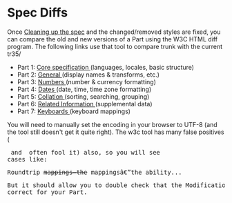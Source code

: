# Spec Diffs

Once [Cleaning up the spec](index.md) and the changed/removed styles are fixed,
you can compare the old and new versions of a Part using the W3C HTML diff
program. The following links use that tool to compare trunk with the current
tr35/

*   Part 1: [Core specification
    ](http://services.w3.org/htmldiff?doc1=http%3A%2F%2Fwww.unicode.org%2Freports%2Ftr35%2F&doc2=http%3A%2F%2Funicode.org%2Frepos%2Fcldr%2Ftrunk%2Fspecs%2Fldml%2Ftr35.html)(languages,
    locales, basic structure)
*   Part 2: [General
    ](http://services.w3.org/htmldiff?doc1=http%3A%2F%2Fwww.unicode.org%2Freports%2Ftr35%2Ftr35-general.html&doc2=http%3A%2F%2Funicode.org%2Frepos%2Fcldr%2Ftrunk%2Fspecs%2Fldml%2Ftr35-general.html)(display
    names & transforms, etc.)
*   Part 3: [Numbers
    ](http://services.w3.org/htmldiff?doc1=http%3A%2F%2Fwww.unicode.org%2Freports%2Ftr35%2Ftr35-numbers.html&doc2=http%3A%2F%2Funicode.org%2Frepos%2Fcldr%2Ftrunk%2Fspecs%2Fldml%2Ftr35-numbers.html)(number
    & currency formatting)
*   Part 4: [Dates
    ](http://services.w3.org/htmldiff?doc1=http%3A%2F%2Fwww.unicode.org%2Freports%2Ftr35%2Ftr35-dates.html&doc2=http%3A%2F%2Funicode.org%2Frepos%2Fcldr%2Ftrunk%2Fspecs%2Fldml%2Ftr35-dates.html)(date,
    time, time zone formatting)
*   Part 5: [Collation
    ](http://services.w3.org/htmldiff?doc1=http%3A%2F%2Fwww.unicode.org%2Freports%2Ftr35%2Ftr35-collation.html&doc2=http%3A%2F%2Funicode.org%2Frepos%2Fcldr%2Ftrunk%2Fspecs%2Fldml%2Ftr35-collation.html)(sorting,
    searching, grouping)
*   Part 6: [Related Information
    ](http://services.w3.org/htmldiff?doc1=http%3A%2F%2Fwww.unicode.org%2Freports%2Ftr35%2Ftr35-info.html&doc2=http%3A%2F%2Funicode.org%2Frepos%2Fcldr%2Ftrunk%2Fspecs%2Fldml%2Ftr35-info.html)(supplemental
    data)
*   Part 7: [Keyboards
    ](http://services.w3.org/htmldiff?doc1=http%3A%2F%2Fwww.unicode.org%2Freports%2Ftr35%2Ftr35-keyboards.html&doc2=http%3A%2F%2Funicode.org%2Frepos%2Fcldr%2Ftrunk%2Fspecs%2Fldml%2Ftr35-keyboards.html)(keyboard
    mappings)

You will need to manually set the encoding in your browser to UTF-8 (and the
tool still doesn't get it quite right). The w3c tool has many false positives
(<pre> and <table> often fool it) also, so you will see cases like:

Roundtrip ~~mappings—the~~ mappingsâ€”the ability...

But it should allow you to double check that the Modifications are correct for
your Part.
